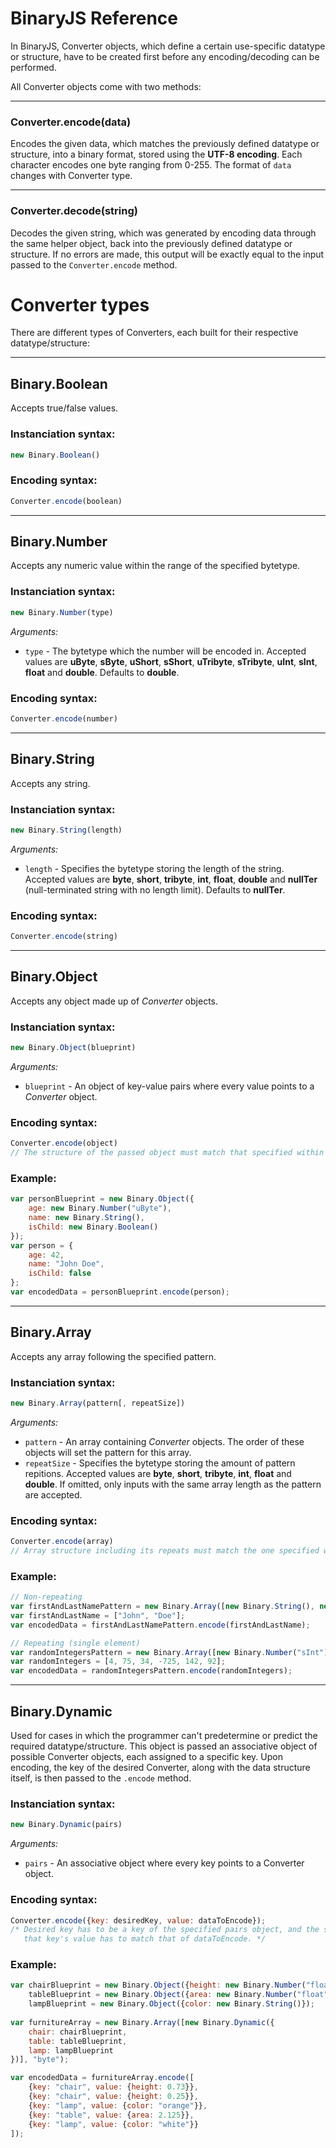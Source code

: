 # BinaryJS Reference
In BinaryJS, Converter objects, which define a certain use-specific datatype or structure, have to be created first before any encoding/decoding can be performed.

All Converter objects come with two methods:

---
### Converter.encode(data)
Encodes the given data, which matches the previously defined datatype or structure, into a binary format, stored using the **UTF-8 encoding**. Each character encodes one byte ranging from 0-255. The format of `data` changes with Converter type.

---
### Converter.decode(string)
Decodes the given string, which was generated by encoding data through the same helper object, back into the previously defined datatype or structure. If no errors are made, this output will be exactly equal to the input passed to the `Converter.encode` method.

# Converter types

There are different types of Converters, each built for their respective datatype/structure:

---
## Binary.Boolean
Accepts true/false values.<br>
### Instanciation syntax:
```javascript
new Binary.Boolean()
```
### Encoding syntax:
```javascript
Converter.encode(boolean)
```
---
## Binary.Number
Accepts any numeric value within the range of the specified bytetype.<br>
### Instanciation syntax:
```javascript
new Binary.Number(type)
```
*Arguments:*<br>
- `type` - The bytetype which the number will be encoded in. Accepted values are **uByte**, **sByte**, **uShort**, **sShort**, **uTribyte**, **sTribyte**, **uInt**, **sInt**, **float** and **double**. Defaults to **double**.
### Encoding syntax:
```javascript
Converter.encode(number)
```

---
## Binary.String
Accepts any string.
### Instanciation syntax:
```javascript
new Binary.String(length)
```
*Arguments:*<br>
- `length` - Specifies the bytetype storing the length of the string. Accepted values are **byte**, **short**, **tribyte**, **int**, **float**, **double** and **nullTer** (null-terminated string with no length limit). Defaults to **nullTer**.
### Encoding syntax:
```javascript
Converter.encode(string)
```

---
## Binary.Object
Accepts any object made up of *Converter* objects.
### Instanciation syntax:
```javascript
new Binary.Object(blueprint)
```
*Arguments:*<br>
- `blueprint` - An object of key-value pairs where every value points to a *Converter* object.
### Encoding syntax:
```javascript
Converter.encode(object)
// The structure of the passed object must match that specified within the blueprint.
```
### Example:
```javascript
var personBlueprint = new Binary.Object({
    age: new Binary.Number("uByte"),
    name: new Binary.String(),
    isChild: new Binary.Boolean()
});
var person = {
    age: 42,
    name: "John Doe",
    isChild: false
};
var encodedData = personBlueprint.encode(person);
```

---
## Binary.Array
Accepts any array following the specified pattern.
### Instanciation syntax:
```javascript
new Binary.Array(pattern[, repeatSize])
```
*Arguments:*<br>
- `pattern` - An array containing *Converter* objects. The order of these objects will set the pattern for this array.
- `repeatSize` - Specifies the bytetype storing the amount of pattern repitions. Accepted values are **byte**, **short**, **tribyte**, **int**, **float** and **double**. If omitted, only inputs with the same array length as the pattern are accepted.
### Encoding syntax:
```javascript
Converter.encode(array)
// Array structure including its repeats must match the one specified within the pattern.
```
### Example:
```javascript
// Non-repeating
var firstAndLastNamePattern = new Binary.Array([new Binary.String(), new Binary.String()]);
var firstAndLastName = ["John", "Doe"];
var encodedData = firstAndLastNamePattern.encode(firstAndLastName);

// Repeating (single element)
var randomIntegersPattern = new Binary.Array([new Binary.Number("sInt")], "int");
var randomIntegers = [4, 75, 34, -725, 142, 92];
var encodedData = randomIntegersPattern.encode(randomIntegers);
```

---
## Binary.Dynamic
Used for cases in which the programmer can't predetermine or predict the required datatype/structure. This object is passed an associative object of possible Converter objects, each assigned to a specific key. Upon encoding, the key of the desired Converter, along with the data structure itself, is then passed to the `.encode` method.
### Instanciation syntax:
```javascript
new Binary.Dynamic(pairs)
```
*Arguments:*<br>
- `pairs` - An associative object where every key points to a Converter object.
### Encoding syntax:
```javascript
Converter.encode({key: desiredKey, value: dataToEncode});
/* Desired key has to be a key of the specified pairs object, and the structure of
   that key's value has to match that of dataToEncode. */
```
### Example:
```javascript
var chairBlueprint = new Binary.Object({height: new Binary.Number("float")}),
    tableBlueprint = new Binary.Object({area: new Binary.Number("float")}),
    lampBlueprint = new Binary.Object({color: new Binary.String()});
    
var furnitureArray = new Binary.Array([new Binary.Dynamic({
    chair: chairBlueprint,
    table: tableBlueprint,
    lamp: lampBlueprint
})], "byte");

var encodedData = furnitureArray.encode([
    {key: "chair", value: {height: 0.73}},
    {key: "chair", value: {height: 0.25}},
    {key: "lamp", value: {color: "orange"}},
    {key: "table", value: {area: 2.125}},
    {key: "lamp", value: {color: "white"}}
]);
```

